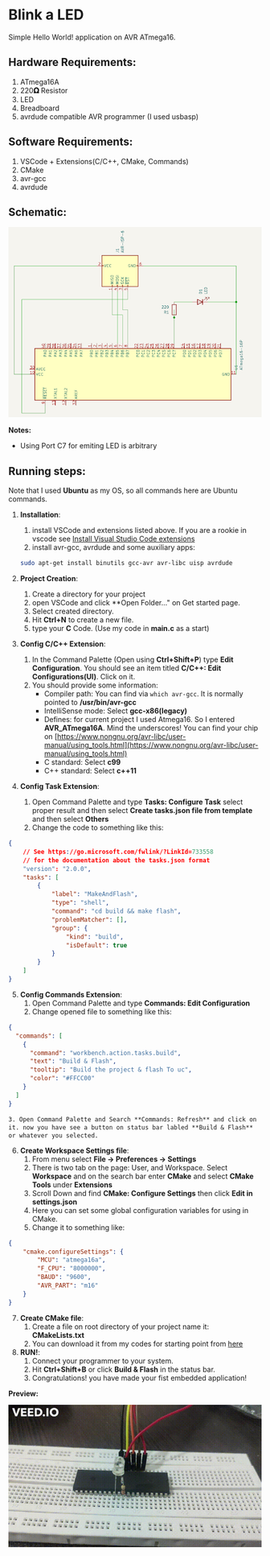 # Blink a LED
Simple Hello World! application on AVR ATmega16.

## Hardware Requirements:
1. ATmega16A
2. 220**𝛀** Resistor
3. LED
4. Breadboard
5. avrdude compatible AVR programmer (I used usbasp)

## Software Requirements:
1. VSCode + Extensions(C/C++, CMake, Commands)
2. CMake
3. avr-gcc
4. avrdude

## Schematic:
![Scheme.png](Scheme.png)

**Notes:**
- Using Port C7 for emiting LED is arbitrary

## Running steps:
Note that I used **Ubuntu** as my OS, so all commands here are Ubuntu commands.
1. **Installation**:
   1. install VSCode and extensions listed above. If you are a rookie in vscode see [Install Visual Studio Code extensions](https://code.visualstudio.com/learn/get-started/extensions)
   2. install avr-gcc, avrdude and some auxiliary apps:
    ```sh
    sudo apt-get install binutils gcc-avr avr-libc uisp avrdude
    ```

2. **Project Creation**:
   1. Create a directory for your project
   2. open VSCode and click **Open Folder..." on Get started page.
   3. Select created directory.
   4. Hit **Ctrl+N** to create a new file.
   5. type your **C** Code. (Use my code in **main.c** as a start)
3. **Config C/C++ Extension**:
   1. In the Command Palette (Open using **Ctrl+Shift+P**) type **Edit Configuration**. You should see an item titled **C/C++: Edit Configurations(UI)**. Click on it.
   2. You should provide some information:
      * Compiler path: You can find via ```which avr-gcc```. It is normally pointed to **/usr/bin/avr-gcc**
      * IntelliSense mode: Select **gcc-x86(legacy)**
      * Defines: for current project I used Atmega16. So I entered **__AVR_ATmega16A__**. Mind the underscores! You can find your chip on [https://www.nongnu.org/avr-libc/user-manual/using_tools.html](https://www.nongnu.org/avr-libc/user-manual/using_tools.html)
      * C standard: Select **c99**
      * C++ standard: Select **c++11**
4.  **Config Task Extension**:
    1.  Open Command Palette and type **Tasks: Configure Task** select proper result and then select **Create tasks.json file from template** and then select **Others**
    2.  Change the code to something like this:
```json
{
    // See https://go.microsoft.com/fwlink/?LinkId=733558
    // for the documentation about the tasks.json format
    "version": "2.0.0",
    "tasks": [
        {
            "label": "MakeAndFlash",
            "type": "shell",
            "command": "cd build && make flash",
            "problemMatcher": [],
            "group": {
                "kind": "build",
                "isDefault": true
            }
        }
    ]
}

```
5.  **Config Commands Extension**:
    1.  Open Command Palette and type **Commands: Edit Configuration**
    2.  Change opened file to something like this:
```json
{
  "commands": [
    {
      "command": "workbench.action.tasks.build",
      "text": "Build & Flash",
      "tooltip": "Build the project & flash To uc",
      "color": "#FFCC00"
    }
  ]
}
```
    3. Open Command Palette and Search **Commands: Refresh** and click on it. now you have see a button on status bar labled **Build & Flash** or whatever you selected. 
6.  **Create Workspace Settings file**:
    1.  From menu select **File -> Preferences -> Settings**
    2.  There is two tab on the page: User, and Workspace. Select **Workspace** and on the search bar enter **CMake** and select **CMake Tools** under **Extensions**
    3.  Scroll Down and find **CMake: Configure Settings** then click **Edit in settings.json**
    4.  Here you can set some global configuration variables for using in CMake.
    5.  Change it to something like:
```json
{
    "cmake.configureSettings": {
        "MCU": "atmega16a",
        "F_CPU": "8000000",
        "BAUD": "9600",
        "AVR_PART": "m16"
    }
}
```
7.  **Create CMake file**:
    1.  Create a file on root directory of your project name it: **CMakeLists.txt**
    2.  You can download it from my codes for starting point from [here](CMakeLists.txt)
8.  **RUN!**:
    1.  Connect your programmer to your system.
    2.  Hit **Ctrl+Shift+B** or click **Build & Flash** in the status bar.
    3.  Congratulations! you have made your fist embedded application!

**Preview:**

![](video.gif)
